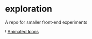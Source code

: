 # exploration

A repo for smaller front-end experiments

! [Animated Icons](https://github.com/sixfourthreetwo/exploration/blob/master/projects/icons/animatedicon.gif "Icons")
